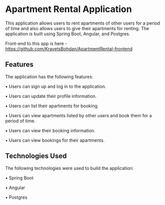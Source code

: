 # Apartment Rental Application
This application allows users to rent apartments of other users for a period of time and also allows users to give their apartments for renting. The application is built using Spring Boot, Angular, and Postgres.

Front-end to this app is here - https://github.com/KravetsBohdan/ApartmentRental-frontend
## Features
The application has the following features:

•	Users can sign up and log in to the application.

•	Users can update their profile information.

•	Users can list their apartments for booking.

•	Users can view apartments listed by other users and book them for a period of time.

•	Users can view their booking information.

•	Users can view bookings for their apartments.
## Technologies Used
The following technologies were used to build the application:

•	Spring Boot

•	Angular

•	Postgres

